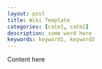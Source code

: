 ```yaml
---
layout: post
title: Wiki Template
categories: [cate1, cate2]
description: some word here
keywords: keyword1, keyword2
---
```


Content here
